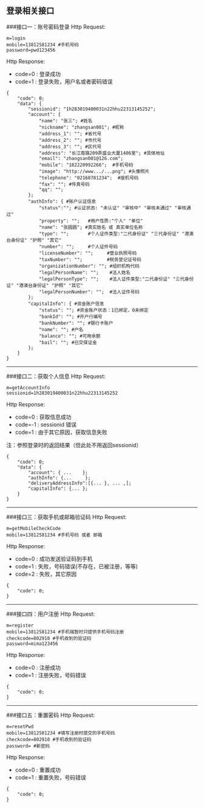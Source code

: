 登录相关接口
---

###接口一：账号密码登录
Http Request: 

```
m=login
mobile=13812581234 #手机号码
password=pwd123456
```


Http Response:

- code=0 : 登录成功
- code=1 : 登录失败，用户名或者密码错误

``` 
{ 
    "code": 0;
    "data": {
    	"sessionid": "1h283019400031n22hhu22313145252";
    	"account": {
    		"name": "张三"; #姓名
    		"nickname": "zhangsan001"; #昵称
    		"address_1": ""; #省代号
    		"address_2": ""; #市代号
    		"address_3": ""; #区代号
    		"address": "长江南路209弄盛业大厦1406室"; #具体地址
    		"email": "zhangsan001@126.com"; 
    		"mobile": "182220992266";  #手机号码
    		"image": "http://www.../...png"; #头像照片
    		"telephone": "02168781234";  #座机号码
    		"fax": ""; #传真号码
    		"qq": ""; 
    	};
    	"authInfo": { #账户认证信息
    	    "status":""; #认证状态: "未认证" "审核中" "审核未通过" "审核通过"
    		"property": "";   #用户性质:"个人" "单位"
    		"name": "张圆圆"; #真实姓名 或 真实单位名称
    		"type": "";       #个人证件类型:"二代身份证" "三代身份证" "港澳台身份证" "护照" "其它"
    		"number": "";     #个人证件号码
            "licenseNumber": "";     #营业执照号码
            "taxNumber": "";         #税务登记证号码
            "organizationNumber": ""; #组织机构代码
            "legalPersonName": "";    #法人姓名
            "legalPersonType": "";    #法人证件类型:"二代身份证" "三代身份证" "港澳台身份证" "护照" "其它"
            "legalPersonNumber": "";  #法人证件号码
    	};
        "capitalInfo": { #资金账户信息
            "status": ""; #资金账户状态：1已绑定，0未绑定
            "bankId": ""; #开户行编号
            "bankNumber": ""; #银行卡账户
            "name": ""; #户名
            "balance": ""; #可用余额
            "bail": ""; #已交保证金
        };
    }
} 
```
---
###接口二：获取个人信息
Http Request: 

```
m=getAccountInfo
sessionid=1h283019400031n22hhu22313145252
```

Http Response:

- code=0 : 获取信息成功
- code=-1 : sessionid 错误
- code=1 : 由于其它原因，获取信息失败

注：参照登录时的返回结果（但此处不用返回sessionid）

``` 
{ 
    "code": 0;
    "data": {
    	"account": { ...	};
    	"authInfo": {...     };
    	"deliveryAddressInfo":[{... }, ... ,];
    	"capitalInfo": {... };
    }
} 
```

---
###接口三：获取手机或邮箱验证码
Http Request: 

```
m=getMobileCheckCode
mobile=13812581234 #手机号码 或者 邮箱
```

Http Response:

- code=0 : 成功发送验证码到手机
- code=1 : 失败，号码错误(不存在，已被注册，等等)
- code=2 : 失败，其它原因

``` 
{ 
    "code": 0; 
} 
```

---
###接口四：用户注册
Http Request: 

```
m=register
mobile=13812581234 #手机端暂时只提供手机号码注册
checkcode=802910 #手机收到的验证码
password=mima123456
```

Http Response:

- code=0 : 注册成功
- code=1 : 注册失败，号码错误

``` 
{ 
    "code": 0;   
} 
```
---
###接口五：重置密码
Http Request: 

```
m=resetPwd
mobile=13812581234 #填写注册时提交的手机号码
checkcode=802910 #手机收到的验证码
password= #新密码
```

Http Response:

- code=0 : 重置成功
- code=1 : 重置失败，号码错误

``` 
{ 
    "code": 0;
} 
```
